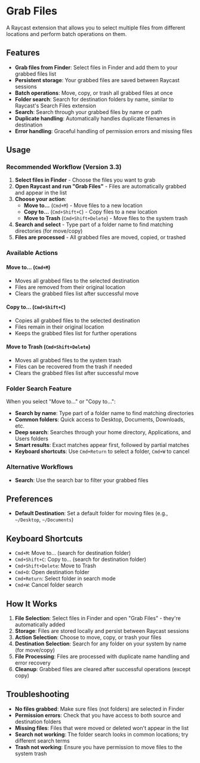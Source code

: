 # Grab Files

A Raycast extension that allows you to select multiple files from different locations and perform batch operations on them.

## Features

- **Grab files from Finder**: Select files in Finder and add them to your grabbed files list
- **Persistent storage**: Your grabbed files are saved between Raycast sessions
- **Batch operations**: Move, copy, or trash all grabbed files at once
- **Folder search**: Search for destination folders by name, similar to Raycast's Search Files extension
- **Search**: Search through your grabbed files by name or path
- **Duplicate handling**: Automatically handles duplicate filenames in destination
- **Error handling**: Graceful handling of permission errors and missing files

## Usage

### Recommended Workflow (Version 3.3)
1. **Select files in Finder** - Choose the files you want to grab
2. **Open Raycast and run "Grab Files"** - Files are automatically grabbed and appear in the list
3. **Choose your action**:
   - **Move to...** (`Cmd+M`) - Move files to a new location
   - **Copy to...** (`Cmd+Shift+C`) - Copy files to a new location
   - **Move to Trash** (`Cmd+Shift+Delete`) - Move files to the system trash
4. **Search and select** - Type part of a folder name to find matching directories (for move/copy)
5. **Files are processed** - All grabbed files are moved, copied, or trashed

### Available Actions

#### Move to... (`Cmd+M`)
- Moves all grabbed files to the selected destination
- Files are removed from their original location
- Clears the grabbed files list after successful move

#### Copy to... (`Cmd+Shift+C`)
- Copies all grabbed files to the selected destination
- Files remain in their original location
- Keeps the grabbed files list for further operations

#### Move to Trash (`Cmd+Shift+Delete`)
- Moves all grabbed files to the system trash
- Files can be recovered from the trash if needed
- Clears the grabbed files list after successful move

### Folder Search Feature
When you select "Move to..." or "Copy to...":
- **Search by name**: Type part of a folder name to find matching directories
- **Common folders**: Quick access to Desktop, Documents, Downloads, etc.
- **Deep search**: Searches through your home directory, Applications, and Users folders
- **Smart results**: Exact matches appear first, followed by partial matches
- **Keyboard shortcuts**: Use `Cmd+Return` to select a folder, `Cmd+W` to cancel

### Alternative Workflows
- **Search**: Use the search bar to filter your grabbed files

## Preferences

- **Default Destination**: Set a default folder for moving files (e.g., `~/Desktop`, `~/Documents`)

## Keyboard Shortcuts

- `Cmd+M`: Move to... (search for destination folder)
- `Cmd+Shift+C`: Copy to... (search for destination folder)
- `Cmd+Shift+Delete`: Move to Trash
- `Cmd+O`: Open destination folder
- `Cmd+Return`: Select folder in search mode
- `Cmd+W`: Cancel folder search

## How It Works

1. **File Selection**: Select files in Finder and open "Grab Files" - they're automatically added
2. **Storage**: Files are stored locally and persist between Raycast sessions
3. **Action Selection**: Choose to move, copy, or trash your files
4. **Destination Selection**: Search for any folder on your system by name (for move/copy)
5. **File Processing**: Files are processed with duplicate name handling and error recovery
6. **Cleanup**: Grabbed files are cleared after successful operations (except copy)

## Troubleshooting

- **No files grabbed**: Make sure files (not folders) are selected in Finder
- **Permission errors**: Check that you have access to both source and destination folders
- **Missing files**: Files that were moved or deleted won't appear in the list
- **Search not working**: The folder search looks in common locations; try different search terms
- **Trash not working**: Ensure you have permission to move files to the system trash